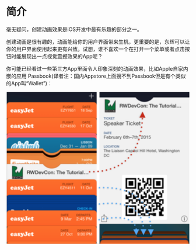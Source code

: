 # 简介

毫无疑问，创建动画效果是iOS开发中最有乐趣的部分之一。

创建动画是很有趣的，动画能给你的用户界面带来生机，更重要的是，东辉可以让你的用户界面使用起来更有兴致。试想，谁不喜欢一个在打开一个菜单或者点击按钮时能展现出一点视觉震撼效果的App呢？

你可能已经看过一些第三方App里面令人印象深刻的动画效果，比如Apple自家内嵌的应用 Passbook(译者注：国内Appstore上面搜不到Passbook但是有个类似的App叫“Wallet”)：

![introduction_01](./introduction_01.png)
